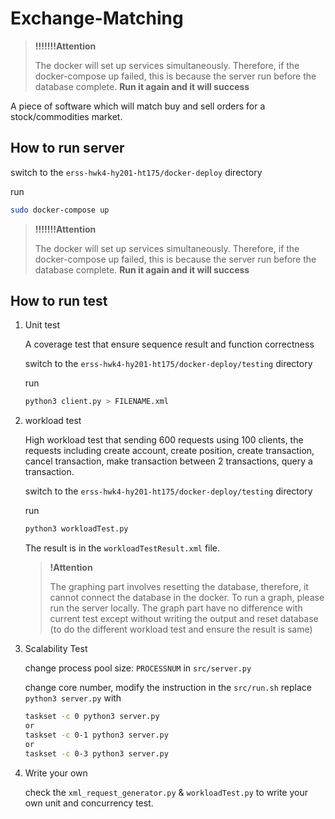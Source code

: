 # Exchange-Matching

> **!!!!!!!Attention**
>
> The docker will set up services simultaneously. Therefore, if the docker-compose up failed, this is because the server run before the database complete. **Run it again and it will success**

A piece of software which will match buy and sell orders for a stock/commodities market.

## How to run server

switch to the `erss-hwk4-hy201-ht175/docker-deploy` directory

run

```bash
sudo docker-compose up
```

> **!!!!!!!Attention**
>
> The docker will set up services simultaneously. Therefore, if the docker-compose up failed, this is because the server run before the database complete. **Run it again and it will success**

## How to run test

1. Unit test

   A coverage test that ensure sequence result and function correctness

   switch to the `erss-hwk4-hy201-ht175/docker-deploy/testing` directory

   run

   ```bash
   python3 client.py > FILENAME.xml
   ```

2. workload test

   High workload test that sending 600 requests using 100 clients, the requests including create account, create position, create transaction, cancel transaction, make transaction between 2 transactions, query a transaction.

   switch to the `erss-hwk4-hy201-ht175/docker-deploy/testing` directory

   run

   ```bash
   python3 workloadTest.py
   ```

   The result is in the `workloadTestResult.xml` file.

   > **!Attention**
   >
   > The graphing part involves resetting the database, therefore, it cannot connect the database in the docker. To run a graph, please run the server locally. The graph part have no difference with current test except without writing the output and reset database (to do the different workload test and ensure the result is same)

3. Scalability Test

   change process pool size: `PROCESSNUM` in `src/server.py`

   change core number, modify the instruction in the `src/run.sh` replace `python3 server.py` with

   ```bash
   taskset -c 0 python3 server.py
   or
   taskset -c 0-1 python3 server.py
   or
   taskset -c 0-3 python3 server.py
   ```

   

4. Write your own

   check the `xml_request_generator.py` & `workloadTest.py` to write your own unit and concurrency test. 